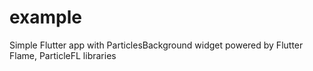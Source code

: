 # example

Simple Flutter app with ParticlesBackground widget powered by Flutter Flame, ParticleFL libraries



